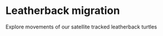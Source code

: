 <html>
<body>
<h1>Leatherback migration</h1>
<p>Explore movements of our satellite tracked leatherback turtles</p>
</body>
</html>
